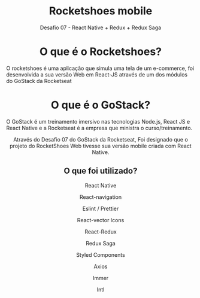  <h1 align="center">Rocketshoes mobile</h1>
 <p align="center">Desafio 07 - React Native + Redux + Redux Saga</p>
 
 <h1 align="center"> O que é o Rocketshoes?</h1>
 O rocketshoes é uma aplicação que simula uma tela de um e-commerce, foi desenvolvida a sua versão Web em React-JS através de um dos módulos do GoStack da Rocketseat
 
 <h1 align="center">O que é o GoStack?</h1>
 O GoStack é um treinamento imersivo nas tecnologias Node.js, React JS e React Native e a Rocketseat é a empresa que ministra o curso/treinamento.
 
 <p align="center">
  Através do Desafio 07 do GoStack da Rocketseat, Foi designado que o projeto do RocketShoes Web tivesse sua versão mobile criada com React Native.
  
  <h2 align="center">O que foi utilizado?   </h2>
  
  <p align="center">React Native</p>
  <p align="center">React-navigation</p>
  <p align="center">Eslint / Prettier</p>
  <p align="center">React-vector Icons</p>
  <p align="center">React-Redux</p>
  <p align="center">Redux Saga</p>
  <p align="center">Styled Components</p>
  <p align="center">Axios</p>
  <p align="center">Immer</p>
  <p align="center">Intl</p>

